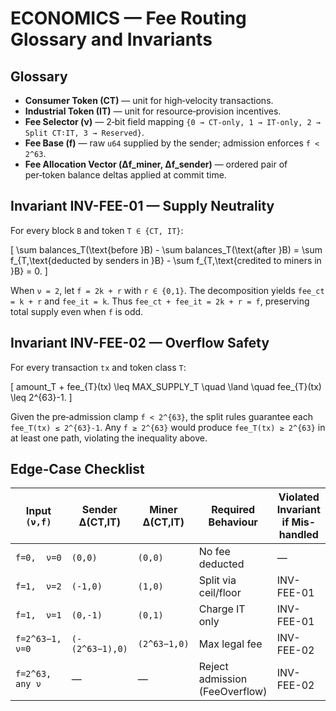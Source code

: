 # ECONOMICS — Fee Routing Glossary and Invariants

## Glossary

- **Consumer Token (CT)** — unit for high‑velocity transactions.
- **Industrial Token (IT)** — unit for resource‑provision incentives.
- **Fee Selector (ν)** — 2‑bit field mapping `{0 → CT-only, 1 → IT-only, 2 → Split CT∶IT, 3 → Reserved}`.
- **Fee Base (f)** — raw `u64` supplied by the sender; admission enforces `f < 2^63`.
- **Fee Allocation Vector (Δf_miner, Δf_sender)** — ordered pair of per‑token balance deltas applied at commit time.

## Invariant INV-FEE-01 — Supply Neutrality <a id="inv-fee-01"></a>

For every block `B` and token `T ∈ {CT, IT}`:

\[
\sum balances_T(\text{before }B) - \sum balances_T(\text{after }B)
  = \sum f_{T,\text{deducted by senders in }B} - \sum f_{T,\text{credited to miners in }B} = 0.
\]

When `ν = 2`, let `f = 2k + r` with `r ∈ {0,1}`. The decomposition yields `fee_ct = k + r` and `fee_it = k`. Thus `fee_ct + fee_it = 2k + r = f`, preserving total supply even when `f` is odd.

## Invariant INV-FEE-02 — Overflow Safety <a id="inv-fee-02"></a>

For every transaction `tx` and token class `T`:

\[
amount_T + fee_{T}(tx) \leq MAX\_SUPPLY_T \quad \land \quad fee_{T}(tx) \leq 2^{63}-1.
\]

Given the pre‑admission clamp `f < 2^{63}`, the split rules guarantee each `fee_T(tx) ≤ 2^{63}-1`. Any `f ≥ 2^{63}` would produce `fee_T(tx) ≥ 2^{63}` in at least one path, violating the inequality above.

## Edge‑Case Checklist

| Input `(ν,f)`             | Sender Δ(CT,IT) | Miner Δ(CT,IT) | Required Behaviour | Violated Invariant if Mis-handled |
|---------------------------|-----------------|----------------|-------------------|-----------------------------------|
| `f=0,  ν=0`               | `(0,0)`         | `(0,0)`        | No fee deducted    | —                                 |
| `f=1,  ν=2`               | `(-1,0)`        | `(1,0)`        | Split via ceil/floor| INV-FEE-01                         |
| `f=1,  ν=1`               | `(0,-1)`        | `(0,1)`        | Charge IT only     | INV-FEE-01                         |
| `f=2^63−1, ν=0`           | `(-(2^63−1),0)`| `(2^63−1,0)`   | Max legal fee      | INV-FEE-02                         |
| `f=2^63, any ν`           | —               | —              | Reject admission (FeeOverflow) | INV-FEE-02             |

